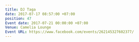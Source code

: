 ```yaml
---
title: DJ Taga
date: 2017-07-17 08:57:00 +07:00
position: 47
Event date: 2017-07-21 00:00:00 +07:00
Venue: Camelia Lounge
Event URL: https://www.facebook.com/events/262145327602377/
---
```


